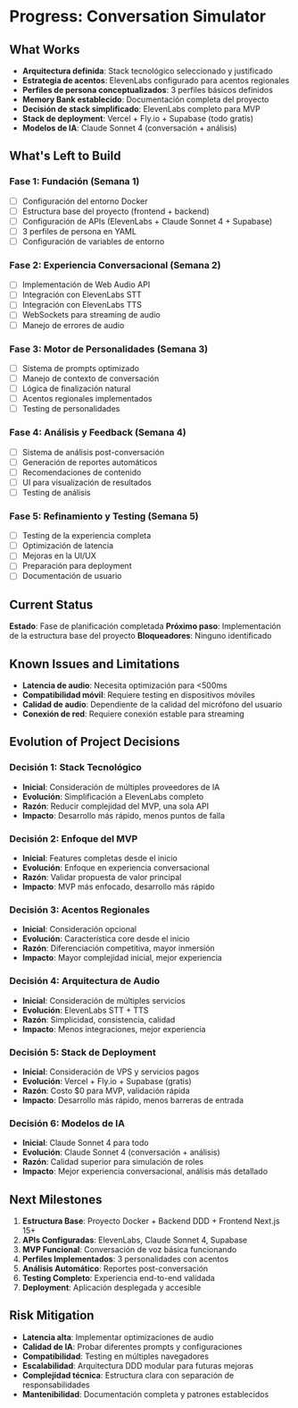 # Progress: Conversation Simulator

## What Works

- **Arquitectura definida**: Stack tecnológico seleccionado y justificado
- **Estrategia de acentos**: ElevenLabs configurado para acentos regionales
- **Perfiles de persona conceptualizados**: 3 perfiles básicos definidos
- **Memory Bank establecido**: Documentación completa del proyecto
- **Decisión de stack simplificado**: ElevenLabs completo para MVP
- **Stack de deployment**: Vercel + Fly.io + Supabase (todo gratis)
- **Modelos de IA**: Claude Sonnet 4 (conversación + análisis)

## What's Left to Build

### Fase 1: Fundación (Semana 1)

- [ ] Configuración del entorno Docker
- [ ] Estructura base del proyecto (frontend + backend)
- [ ] Configuración de APIs (ElevenLabs + Claude Sonnet 4 + Supabase)
- [ ] 3 perfiles de persona en YAML
- [ ] Configuración de variables de entorno

### Fase 2: Experiencia Conversacional (Semana 2)

- [ ] Implementación de Web Audio API
- [ ] Integración con ElevenLabs STT
- [ ] Integración con ElevenLabs TTS
- [ ] WebSockets para streaming de audio
- [ ] Manejo de errores de audio

### Fase 3: Motor de Personalidades (Semana 3)

- [ ] Sistema de prompts optimizado
- [ ] Manejo de contexto de conversación
- [ ] Lógica de finalización natural
- [ ] Acentos regionales implementados
- [ ] Testing de personalidades

### Fase 4: Análisis y Feedback (Semana 4)

- [ ] Sistema de análisis post-conversación
- [ ] Generación de reportes automáticos
- [ ] Recomendaciones de contenido
- [ ] UI para visualización de resultados
- [ ] Testing de análisis

### Fase 5: Refinamiento y Testing (Semana 5)

- [ ] Testing de la experiencia completa
- [ ] Optimización de latencia
- [ ] Mejoras en la UI/UX
- [ ] Preparación para deployment
- [ ] Documentación de usuario

## Current Status

**Estado**: Fase de planificación completada
**Próximo paso**: Implementación de la estructura base del proyecto
**Bloqueadores**: Ninguno identificado

## Known Issues and Limitations

- **Latencia de audio**: Necesita optimización para <500ms
- **Compatibilidad móvil**: Requiere testing en dispositivos móviles
- **Calidad de audio**: Dependiente de la calidad del micrófono del usuario
- **Conexión de red**: Requiere conexión estable para streaming

## Evolution of Project Decisions

### Decisión 1: Stack Tecnológico

- **Inicial**: Consideración de múltiples proveedores de IA
- **Evolución**: Simplificación a ElevenLabs completo
- **Razón**: Reducir complejidad del MVP, una sola API
- **Impacto**: Desarrollo más rápido, menos puntos de falla

### Decisión 2: Enfoque del MVP

- **Inicial**: Features completas desde el inicio
- **Evolución**: Enfoque en experiencia conversacional
- **Razón**: Validar propuesta de valor principal
- **Impacto**: MVP más enfocado, desarrollo más rápido

### Decisión 3: Acentos Regionales

- **Inicial**: Consideración opcional
- **Evolución**: Característica core desde el inicio
- **Razón**: Diferenciación competitiva, mayor inmersión
- **Impacto**: Mayor complejidad inicial, mejor experiencia

### Decisión 4: Arquitectura de Audio

- **Inicial**: Consideración de múltiples servicios
- **Evolución**: ElevenLabs STT + TTS
- **Razón**: Simplicidad, consistencia, calidad
- **Impacto**: Menos integraciones, mejor experiencia

### Decisión 5: Stack de Deployment

- **Inicial**: Consideración de VPS y servicios pagos
- **Evolución**: Vercel + Fly.io + Supabase (gratis)
- **Razón**: Costo $0 para MVP, validación rápida
- **Impacto**: Desarrollo más rápido, menos barreras de entrada

### Decisión 6: Modelos de IA

- **Inicial**: Claude Sonnet 4 para todo
- **Evolución**: Claude Sonnet 4 (conversación + análisis)
- **Razón**: Calidad superior para simulación de roles
- **Impacto**: Mejor experiencia conversacional, análisis más detallado

## Next Milestones

1. **Estructura Base**: Proyecto Docker + Backend DDD + Frontend Next.js 15+
2. **APIs Configuradas**: ElevenLabs, Claude Sonnet 4, Supabase
3. **MVP Funcional**: Conversación de voz básica funcionando
4. **Perfiles Implementados**: 3 personalidades con acentos
5. **Análisis Automático**: Reportes post-conversación
6. **Testing Completo**: Experiencia end-to-end validada
7. **Deployment**: Aplicación desplegada y accesible

## Risk Mitigation

- **Latencia alta**: Implementar optimizaciones de audio
- **Calidad de IA**: Probar diferentes prompts y configuraciones
- **Compatibilidad**: Testing en múltiples navegadores
- **Escalabilidad**: Arquitectura DDD modular para futuras mejoras
- **Complejidad técnica**: Estructura clara con separación de responsabilidades
- **Mantenibilidad**: Documentación completa y patrones establecidos
